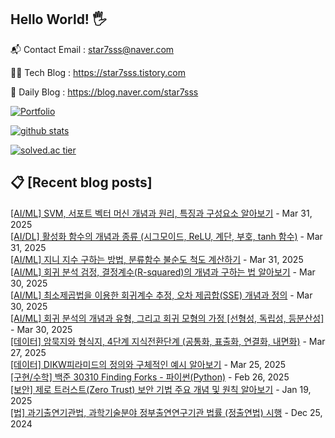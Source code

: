 ## Hello World! 🖐

📬 Contact Email : star7sss@naver.com

👨‍💻 Tech Blog : https://star7sss.tistory.com

🤪 Daily Blog : https://blog.naver.com/star7sss

[![Portfolio](https://img.shields.io/badge/Portfolio-%23000000.svg?style=for-the-badge&logo=firefox&logoColor=#FF7139)](https://fern-way-13f.notion.site/Jang-Thang-3b7b327981a2456c8ee5952eadb848b9)

[![github stats](https://github-readme-stats.vercel.app/api?username=jangThang&show_icons=true&hide_border=False)](https://star7sss.tistory.com)

[![solved.ac tier](http://mazassumnida.wtf/api/v2/generate_badge?boj=star7sss)](https://solved.ac/star7sss)

## 📋 [Recent blog posts]
[[AI/ML] SVM, 서포트 벡터 머신 개념과 원리, 특징과 구성요소 알아보기](https://star7sss.tistory.com/1041) - Mar 31, 2025<br>
[[AI/DL] 활성화 함수의 개념과 종류 (시그모이드, ReLU, 계단, 부호, tanh 함수)](https://star7sss.tistory.com/1040) - Mar 31, 2025<br>
[[AI/ML] 지니 지수 구하는 방법, 분류함수 불순도 척도 계산하기](https://star7sss.tistory.com/1039) - Mar 31, 2025<br>
[[AI/ML] 회귀 분석 검정, 결정계수(R-squared)의 개념과 구하는 법 알아보기](https://star7sss.tistory.com/1038) - Mar 30, 2025<br>
[[AI/ML] 최소제곱법을 이용한 회귀계수 추정, 오차 제곱합(SSE) 개념과 정의](https://star7sss.tistory.com/1037) - Mar 30, 2025<br>
[[AI/ML] 회귀 분석의 개념과 유형, 그리고 회귀 모형의 가정 [선형성, 독립성, 등분산성]](https://star7sss.tistory.com/1036) - Mar 30, 2025<br>
[[데이터] 암묵지와 형식지, 4단계 지식전환단계 (공통화, 표출화, 연결화, 내면화)](https://star7sss.tistory.com/1035) - Mar 27, 2025<br>
[[데이터] DIKW피라미드의 정의와 구체적인 예시 알아보기](https://star7sss.tistory.com/1034) - Mar 25, 2025<br>
[[구현/수학] 백준 30310 Finding Forks - 파이썬(Python)](https://star7sss.tistory.com/1033) - Feb 26, 2025<br>
[[보안] 제로 트러스트(Zero Trust) 보안 기법 주요 개념 및 원칙 알아보기](https://star7sss.tistory.com/1032) - Jan 19, 2025<br>
[[법] 과기출연기관법, 과학기술분야 정부출연연구기관 법률 (정출연법) 시행](https://star7sss.tistory.com/1031) - Dec 25, 2024<br>
